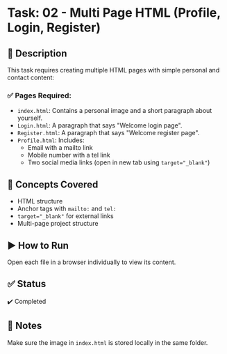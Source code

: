 # Task: 02 - Multi Page HTML (Profile, Login, Register)

## 📄 Description
This task requires creating multiple HTML pages with simple personal and contact content:

### ✅ Pages Required:
- `index.html`: Contains a personal image and a short paragraph about yourself.
- `Login.html`: A paragraph that says "Welcome login page".
- `Register.html`: A paragraph that says "Welcome register page".
- `Profile.html`: Includes:
  - Email with a mailto link
  - Mobile number with a tel link
  - Two social media links (open in new tab using `target="_blank"`)

## 🧠 Concepts Covered
- HTML structure
- Anchor tags with `mailto:` and `tel:`
- `target="_blank"` for external links
- Multi-page project structure

## ▶️ How to Run
Open each file in a browser individually to view its content.

## ✅ Status
✔️ Completed

## 📝 Notes
Make sure the image in `index.html` is stored locally in the same folder.
